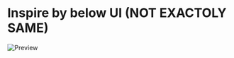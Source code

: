 # Inspire by below UI (NOT EXACTOLY SAME)

![Preview](https://cdn.dribbble.com/users/9769475/screenshots/19575729/media/7dc0cb142b52420d73f62913bb9d1bc7.jpg)